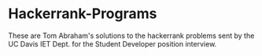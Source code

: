 # Hackerrank-Programs
These are Tom Abraham's solutions to the hackerrank problems sent by the UC Davis IET Dept. for the Student Developer position interview.
